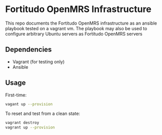 # Fortitudo OpenMRS Infrastructure

This repo documents the Fortitudo OpenMRS infrastructure as an ansible playbook tested on a vagrant vm. The playbook may also be used to configure arbitrary Ubuntu servers as Fortitudo OpenMRS servers

## Dependencies
- Vagrant (for testing only)
- Ansible

## Usage

First-time:
```bash
vagant up --provision
```

To reset and test from a clean state:
```bash
vagrant destroy
vagrant up --provision
```